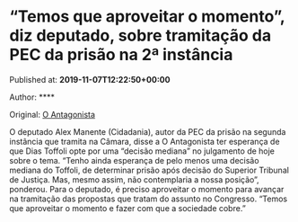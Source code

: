 
# “Temos que aproveitar o momento”, diz deputado, sobre tramitação da PEC da prisão na 2ª instância

Published at: **2019-11-07T12:22:50+00:00**

Author: ****

Original: [O Antagonista](https://www.oantagonista.com/brasil/temos-que-aproveitar-o-momento-diz-deputado-sobre-tramitacao-da-pec-da-prisao-na-2a-instancia/)

O deputado Alex Manente (Cidadania), autor da PEC da prisão na segunda instância que tramita na Câmara, disse a O Antagonista ter esperança de que Dias Toffoli opte por uma “decisão mediana” no julgamento de hoje sobre o tema.
“Tenho ainda esperança de pelo menos uma decisão mediana do Toffoli, de determinar prisão após decisão do Superior Tribunal de Justiça. Mas, mesmo assim, não contemplaria a nossa posição”, ponderou.
Para o deputado, é preciso aproveitar o momento para avançar na tramitação das propostas que tratam do assunto no Congresso.
“Temos que aproveitar o momento e fazer com que a sociedade cobre.”
